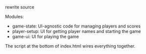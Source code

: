rewrite source

Modules:

- game-state: UI-agnostic code for managing players and scores
- player-setup: UI for getting player names and starting the game
- game-ui: UI for playing the game

The script at the bottom of index.html wires everything together.
